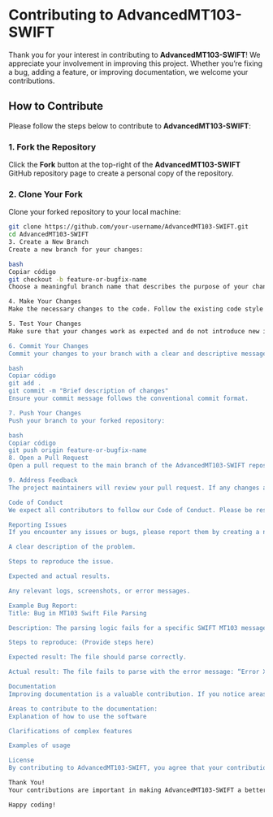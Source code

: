 # Contributing to AdvancedMT103-SWIFT

Thank you for your interest in contributing to **AdvancedMT103-SWIFT**! We appreciate your involvement in improving this project. Whether you’re fixing a bug, adding a feature, or improving documentation, we welcome your contributions.

## How to Contribute

Please follow the steps below to contribute to **AdvancedMT103-SWIFT**:

### 1. Fork the Repository
Click the **Fork** button at the top-right of the **AdvancedMT103-SWIFT** GitHub repository page to create a personal copy of the repository.

### 2. Clone Your Fork
Clone your forked repository to your local machine:

```bash
git clone https://github.com/your-username/AdvancedMT103-SWIFT.git
cd AdvancedMT103-SWIFT
3. Create a New Branch
Create a new branch for your changes:

bash
Copiar código
git checkout -b feature-or-bugfix-name
Choose a meaningful branch name that describes the purpose of your changes.

4. Make Your Changes
Make the necessary changes to the code. Follow the existing code style and conventions in the repository. Be sure to write unit tests for any new functionality or changes to existing functionality. If you're working on a bug fix, ensure that the bug is resolved and doesn't break existing code.

5. Test Your Changes
Make sure that your changes work as expected and do not introduce new issues. Run any existing tests and write new ones if necessary. It's important that all tests pass before committing your changes.

6. Commit Your Changes
Commit your changes to your branch with a clear and descriptive message:

bash
Copiar código
git add .
git commit -m "Brief description of changes"
Ensure your commit message follows the conventional commit format.

7. Push Your Changes
Push your branch to your forked repository:

bash
Copiar código
git push origin feature-or-bugfix-name
8. Open a Pull Request
Open a pull request to the main branch of the AdvancedMT103-SWIFT repository. Provide a clear description of the changes you’ve made and why they are beneficial to the project.

9. Address Feedback
The project maintainers will review your pull request. If any changes are requested, please address the feedback and update your pull request accordingly.

Code of Conduct
We expect all contributors to follow our Code of Conduct. Please be respectful and constructive when interacting with other contributors.

Reporting Issues
If you encounter any issues or bugs, please report them by creating a new issue in the repository. When submitting an issue, include:

A clear description of the problem.

Steps to reproduce the issue.

Expected and actual results.

Any relevant logs, screenshots, or error messages.

Example Bug Report:
Title: Bug in MT103 Swift File Parsing

Description: The parsing logic fails for a specific SWIFT MT103 message format.

Steps to reproduce: (Provide steps here)

Expected result: The file should parse correctly.

Actual result: The file fails to parse with the error message: “Error XYZ.”

Documentation
Improving documentation is a valuable contribution. If you notice areas where the documentation can be enhanced, please feel free to submit a pull request with your changes.

Areas to contribute to the documentation:
Explanation of how to use the software

Clarifications of complex features

Examples of usage

License
By contributing to AdvancedMT103-SWIFT, you agree that your contributions will be licensed under the project's license (usually MIT License).

Thank You!
Your contributions are important in making AdvancedMT103-SWIFT a better tool for everyone. We appreciate your help in improving this project and look forward to collaborating with you!

Happy coding!
